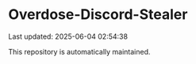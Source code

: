 # Overdose-Discord-Stealer

Last updated: 2025-06-04 02:54:38

This repository is automatically maintained.
